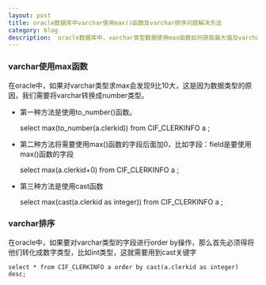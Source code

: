 ```yaml
---
layout: post
title: oracle数据库中varchar使用max()函数及varchar排序问题解决方法
category: blog
description:  oracle数据库中，varchar类型数据使用max函数如何获取最大值及varchar类型数据如何排序
---
```



### varchar使用max函数

在oracle中，如果对varchar类型求max会发现9比10大，这是因为数据类型的原因，我们需要将varchar转换成number类型。

- 第一种方法是使用to_number()函数。

	select max(to_number(a.clerkid)) from CIF_CLERKINFO a ;

- 第二种方法将需要使用max()函数的字段后面加0，比如字段：field是要使用max()函数的字段

	select max(a.clerkid+0) from CIF_CLERKINFO a ;

- 第三种方法是使用cast函数

	select max(cast(a.clerkid as integer)) from CIF_CLERKINFO a ;

### varchar排序 

在oracle中，如果要对varchar类型的字段进行order by操作，那么首先必须得将他们转化成数字类型，比如int类型，这就需要用到cast关键字

	select * from CIF_CLERKINFO a order by cast(a.clerkid as integer) desc;
	
